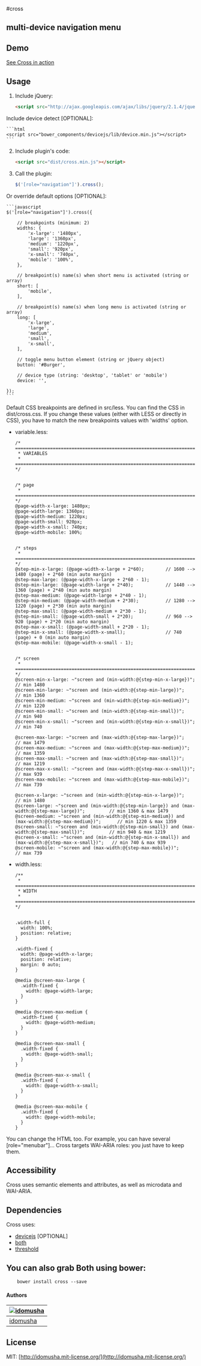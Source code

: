 #cross

## multi-device navigation menu

## Demo

[See Cross in action](http://idomusha.github.io/cross/)

## Usage

1. Include jQuery:

	```html
	<script src="http://ajax.googleapis.com/ajax/libs/jquery/2.1.4/jquery.min.js"></script>
	```

Include device detect [OPTIONAL]:

	```html
	<script src="bower_components/devicejs/lib/device.min.js"></script>
	```

2. Include plugin's code:

	```html
	<script src="dist/cross.min.js"></script>
	```

3. Call the plugin:

	```javascript
	$('[role="navigation"]').cross();
	```

Or override default options [OPTIONAL]:

	```javascript
	$('[role="navigation"]').cross({

		// breakpoints (minimum: 2)
		widths: {
			'x-large': '1480px',
			'large': '1360px',
			'medium': '1220px',
			'small': '920px',
			'x-small': '740px',
			'mobile': '100%',
		},

		// breakpoint(s) name(s) when short menu is activated (string or array)
		short: [
			'mobile',
		],

		// breakpoint(s) name(s) when long menu is activated (string or array)
		long: [
			'x-large',
			'large',
			'medium',
			'small',
			'x-small',
		],

		// toggle menu button element (string or jQuery object)
		button: '#Burger',

		// device type (string: 'desktop', 'tablet' or 'mobile')
		device: '',

	});
	```

Default CSS breakpoints are defined in src/less. You can find the CSS in dist/cross.css.
If you change these values (either with LESS or directly in CSS), you have to match the new breakpoints values with 'widths' option.

- variable.less:

	```less
	/* ==========================================================================
	 * VARIABLES
	 * ========================================================================== */


	/* page
	 * ========================================================================== */
	@page-width-x-large: 1480px;
	@page-width-large: 1360px;
	@page-width-medium: 1220px;
	@page-width-small: 920px;
	@page-width-x-small: 740px;
	@page-width-mobile: 100%;


	/* steps
	 * ========================================================================== */
	@step-min-x-large: (@page-width-x-large + 2*60);        // 1600 --> 1480 (page) + 2*60 (min auto margin)
	@step-max-large: (@page-width-x-large + 2*60 - 1);
	@step-min-large: (@page-width-large + 2*40);            // 1440 --> 1360 (page) + 2*40 (min auto margin)
	@step-max-medium: (@page-width-large + 2*40 - 1);
	@step-min-medium: (@page-width-medium + 2*30);          // 1280 --> 1220 (page) + 2*30 (min auto margin)
	@step-max-small: (@page-width-medium + 2*30 - 1);
	@step-min-small: (@page-width-small + 2*20);            // 960 --> 920 (page) + 2*20 (min auto margin)
	@step-max-x-small: (@page-width-small + 2*20 - 1);
	@step-min-x-small: (@page-width-x-small);               // 740 (page) + 0 (min auto margin)
	@step-max-mobile: (@page-width-x-small - 1);


	/* screen
	 * ========================================================================== */
	@screen-min-x-large: ~"screen and (min-width:@{step-min-x-large})";   // min 1480
	@screen-min-large: ~"screen and (min-width:@{step-min-large})";       // min 1360
	@screen-min-medium: ~"screen and (min-width:@{step-min-medium})";     // min 1220
	@screen-min-small: ~"screen and (min-width:@{step-min-small})";       // min 940
	@screen-min-x-small: ~"screen and (min-width:@{step-min-x-small})";   // min 740

	@screen-max-large: ~"screen and (max-width:@{step-max-large})";       // max 1479
	@screen-max-medium: ~"screen and (max-width:@{step-max-medium})";     // max 1359
	@screen-max-small: ~"screen and (max-width:@{step-max-small})";       // max 1219
	@screen-max-x-small: ~"screen and (max-width:@{step-max-x-small})";   // max 939
	@screen-max-mobile: ~"screen and (max-width:@{step-max-mobile})";     // max 739

	@screen-x-large: ~"screen and (min-width:@{step-min-x-large})";                                       // min 1480
	@screen-large: ~"screen and (min-width:@{step-min-large}) and (max-width:@{step-max-large})";         // min 1360 & max 1479
	@screen-medium: ~"screen and (min-width:@{step-min-medium}) and (max-width:@{step-max-medium})";      // min 1220 & max 1359
	@screen-small: ~"screen and (min-width:@{step-min-small}) and (max-width:@{step-max-small})";         // min 940 & max 1219
	@screen-x-small: ~"screen and (min-width:@{step-min-x-small}) and (max-width:@{step-max-x-small})";   // min 740 & max 939
	@screen-mobile: ~"screen and (max-width:@{step-max-mobile})";                                         // max 739
	```

- width.less:

	```less
	/**
	 * ==========================================================================
	 * WIDTH
	 * ========================================================================== */


	.width-full {
	  width: 100%;
	  position: relative;
	}

	.width-fixed {
	  width: @page-width-x-large;
	  position: relative;
	  margin: 0 auto;
	}

	@media @screen-max-large {
	  .width-fixed {
		width: @page-width-large;
	  }
	}

	@media @screen-max-medium {
	  .width-fixed {
		width: @page-width-medium;
	  }
	}

	@media @screen-max-small {
	  .width-fixed {
		width: @page-width-small;
	  }
	}

	@media @screen-max-x-small {
	  .width-fixed {
		width: @page-width-x-small;
	  }
	}

	@media @screen-max-mobile {
	  .width-fixed {
		width: @page-width-mobile;
	  }
	}
	```

You can change the HTML too.
For example, you can have several [role="menubar"]...
Cross targets WAI-ARIA roles: you just have to keep them.

## Accessibility
Cross uses semantic elements and attributes, as well as microdata and WAI-ARIA.

## Dependencies
Cross uses:
- [devicejs](http://matthewhudson.me/projects/device.js/) [OPTIONAL]
- [both](https://github.com/idomusha/both)
- [threshold](https://github.com/idomusha/threshold)


## You can also grab Both using bower:
```
	bower install cross --save
```

#### Authors

[![idomusha](https://fr.gravatar.com/userimage/43584317/49cfb592a2054e9c39c5dc195e5ea419.png?size=70)](https://github.com/idomusha) |
--- |
[idomusha](https://github.com/idomusha) |

## License

MIT: [http://idomusha.mit-license.org/](http://idomusha.mit-license.org/)
